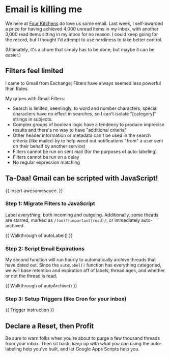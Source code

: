 # Email is killing me

We here at [Four Kitchens](http://www.fourkitchens.com) do love us some email.
Last week, I self-awarded a prize for having achieved 4,000 unread items in my
inbox, with another 3,000 read items sitting in my inbox for no reason. I could
keep going for the record, but I thought I'd attempt to use nerdiness to take
better control.

(Ultimately, it's a chore that simply has to be done, but maybe it can be easier.)

## Filters feel limited

I came to Gmail from Exchange; Filters have always seemed less powerful than Rules.

My gripes with Gmail Filters:

- Search is limited, seemingly, to word and number characters; special characters
  have no effect in searches, so I can't isolate "[category]" strings in subjects.
- Complex groups of boolean logic have a tendency to produce imprecise results
  and there's no way to have "additional criteria"
- Other header information or metadata can't be used in the search criteria
  (like mailed-by to help weed out notifications "from" a user sent on their
  behalf by another service)
- Filters cannot be run on sent mail (for the purposes of auto-labeling)
- Filters cannot be run on a delay
- No regular expression matching

## Ta-Daa! Gmail can be scripted with JavaScript!

{{ Insert awesomesauce. }}

### Step 1: Migrate Filters to JavaScript

Label _everything_, both incoming and outgoing. Additionally, some theads are
starred, marked as `/(un)?(important|read)/`, or immediately auto-archived.

{{ Walkthrough of autoLabel() }}

### Step 2: Script Email Expirations

My second function will run hourly to automatically archive threads that have
dated out. Since the `autoLabel()` function has everything categoried, we will
base retention and expiration off of labels, thread ages, and whether or not
the thread is read.

{{ Walkthrough of autoArchive() }}

### Step 3: Setup Triggers (like Cron for your inbox)

{{ Trigger instruction }}

## Declare a Reset, then Profit

Be sure to warn folks when you're about to purge a few thousand threads from your
inbox. Then sit back, _keep up with what you can_ using the auto-labeling help
you've built, and let Google Apps Scripts help you.
